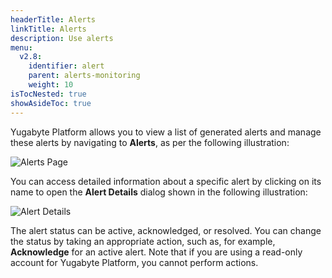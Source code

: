 ```yaml
---
headerTitle: Alerts
linkTitle: Alerts
description: Use alerts
menu:
  v2.8:
    identifier: alert
    parent: alerts-monitoring
    weight: 10
isTocNested: true
showAsideToc: true
---
```


Yugabyte Platform allows you to view a list of generated alerts and manage these alerts by navigating to **Alerts**, as per the following illustration:

![Alerts Page](/images/yp/alerts-monitoring/alerts-view1.png)

You can access detailed information about a specific alert by clicking on its name to open the **Alert Details** dialog shown in the following illustration:

![Alert Details](/images/yp/alerts-monitoring/alerts-view2.png)

The alert status can be active, acknowledged, or resolved. You can change the status by taking an appropriate action, such as, for example, **Acknowledge** for an active alert. Note that if you are using a read-only account for Yugabyte Platform, you cannot perform actions.



